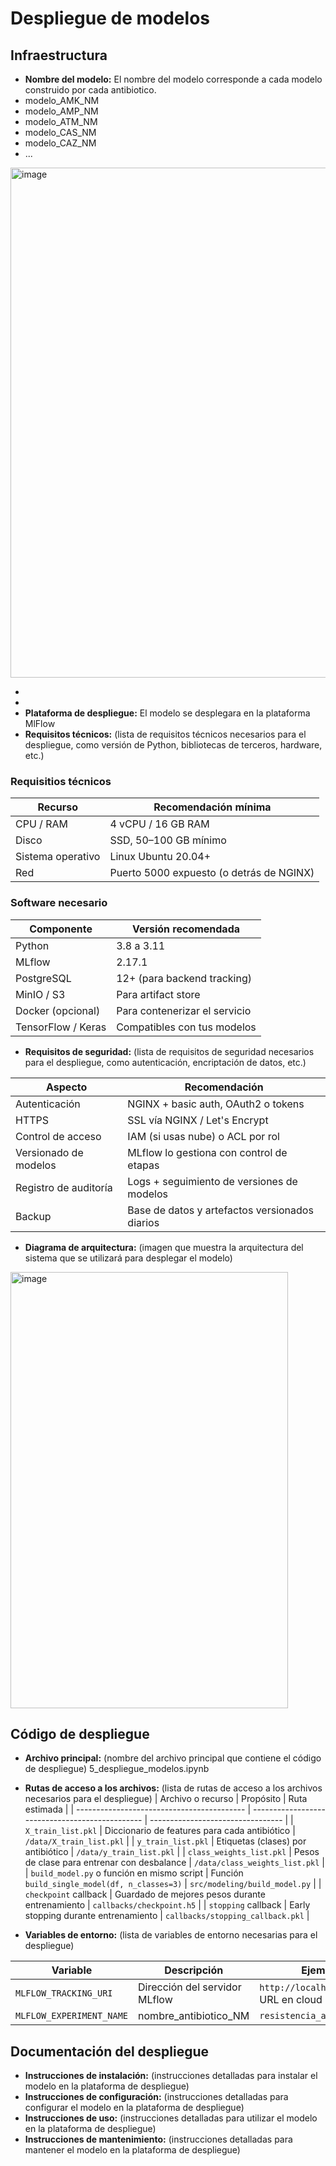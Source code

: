 # Despliegue de modelos

## Infraestructura

- **Nombre del modelo:** El nombre del modelo corresponde a cada modelo construido por cada antibiotico.
- modelo_AMK_NM
- modelo_AMP_NM
- modelo_ATM_NM
- modelo_CAS_NM
- modelo_CAZ_NM
- ...
<img width="1676" height="816" alt="image" src="https://github.com/user-attachments/assets/c3abd732-ca41-4fb9-8ef3-50ba0f78a521" />

- 
- 
- **Plataforma de despliegue:** El modelo se desplegara en la plataforma MlFlow
- **Requisitos técnicos:** (lista de requisitos técnicos necesarios para el despliegue, como versión de Python, bibliotecas de terceros, hardware, etc.)

### Requisitios técnicos 
|Recurso	            |Recomendación mínima|
| ------------------- | ------------------ |
|CPU / RAM	          |4 vCPU / 16 GB RAM|
|Disco	              |SSD, 50–100 GB mínimo|
|Sistema operativo	  |Linux Ubuntu 20.04+|
|Red	                |Puerto 5000 expuesto (o detrás de NGINX)|

### Software necesario
| Componente         | Versión recomendada           |
| ------------------ | ----------------------------- |
| Python             | 3.8 a 3.11                    |
| MLflow             | 2.17.1                        |
| PostgreSQL         | 12+ (para backend tracking)   |
| MinIO / S3         | Para artifact store           |
| Docker (opcional)  | Para contenerizar el servicio |
| TensorFlow / Keras | Compatibles con tus modelos   |

- **Requisitos de seguridad:** (lista de requisitos de seguridad necesarios para el despliegue, como autenticación, encriptación de datos, etc.)
  
| Aspecto               | Recomendación                                  |
| --------------------- | ---------------------------------------------- |
| Autenticación         | NGINX + basic auth, OAuth2 o tokens            |
| HTTPS                 | SSL vía NGINX / Let's Encrypt                  |
| Control de acceso     | IAM (si usas nube) o ACL por rol               |
| Versionado de modelos | MLflow lo gestiona con control de etapas       |
| Registro de auditoría | Logs + seguimiento de versiones de modelos     |
| Backup                | Base de datos y artefactos versionados diarios |

- **Diagrama de arquitectura:** (imagen que muestra la arquitectura del sistema que se utilizará para desplegar el modelo)
<img width="444" height="698" alt="image" src="https://github.com/user-attachments/assets/a5ccef11-6111-49be-baaa-04c5447a1b51" />


## Código de despliegue

- **Archivo principal:** (nombre del archivo principal que contiene el código de despliegue)
  5_despliegue_modelos.ipynb
  
- **Rutas de acceso a los archivos:** (lista de rutas de acceso a los archivos necesarios para el despliegue)
| Archivo o recurso                          | Propósito                                       | Ruta estimada                     |
| ------------------------------------------ | ----------------------------------------------- | --------------------------------- |
| `X_train_list.pkl`                         | Diccionario de features para cada antibiótico   | `/data/X_train_list.pkl`          |
| `y_train_list.pkl`                         | Etiquetas (clases) por antibiótico              | `/data/y_train_list.pkl`          |
| `class_weights_list.pkl`                   | Pesos de clase para entrenar con desbalance     | `/data/class_weights_list.pkl`    |
| `build_model.py` o función en mismo script | Función `build_single_model(df, n_classes=3)`   | `src/modeling/build_model.py`     |
| `checkpoint` callback                      | Guardado de mejores pesos durante entrenamiento | `callbacks/checkpoint.h5`         |
| `stopping` callback                        | Early stopping durante entrenamiento            | `callbacks/stopping_callback.pkl` |

- **Variables de entorno:** (lista de variables de entorno necesarias para el despliegue)
  
| Variable                 | Descripción                                                      | Ejemplo                                |
| ------------------------ | ---------------------------------------------------------------- | -------------------------------------- |
| `MLFLOW_TRACKING_URI`    | Dirección del servidor MLflow                                    | `http://localhost:5000` o URL en cloud |
| `MLFLOW_EXPERIMENT_NAME` | nombre_antibiotico_NM                                            | `resistencia_antibioticos`             |


## Documentación del despliegue

- **Instrucciones de instalación:** (instrucciones detalladas para instalar el modelo en la plataforma de despliegue)
- **Instrucciones de configuración:** (instrucciones detalladas para configurar el modelo en la plataforma de despliegue)
- **Instrucciones de uso:** (instrucciones detalladas para utilizar el modelo en la plataforma de despliegue)
- **Instrucciones de mantenimiento:** (instrucciones detalladas para mantener el modelo en la plataforma de despliegue)
